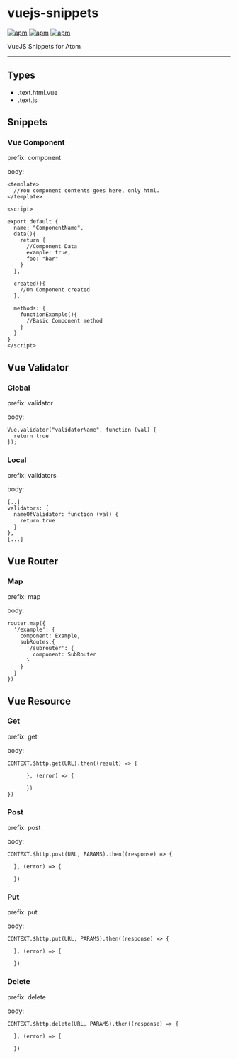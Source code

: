 # vuejs-snippets

[![apm](https://img.shields.io/apm/dm/vuejs-snippets.svg)](https://atom.io/packages/vuejs-snippets)
[![apm](https://img.shields.io/apm/l/vuejs-snippets.svg?maxAge=2592000)](https://atom.io/packages/vuejs-snippets)
[![apm](https://img.shields.io/apm/v/vuejs-snippets.svg?maxAge=2592000)](https://atom.io/packages/vuejs-snippets)

VueJS Snippets for Atom

---

## Types

- .text.html.vue
- .text.js


## Snippets


### Vue Component

prefix: component

body:
  ```Vue
  <template>
    //You component contents goes here, only html.
  </template>

  <script>

  export default {
    name: "ComponentName",
    data(){
      return {
        //Component Data
        example: true,
        foo: "bar"
      }
    },

    created(){
      //On Component created
    },

    methods: {
      functionExample(){
        //Basic Component method
      }
    }
  }
  </script>
  ```

## Vue Validator

### Global
  prefix: validator

  body:
  ```
  Vue.validator("validatorName", function (val) {
    return true
  });
  ```

### Local

  prefix: validators

  body:

  ```
  [..]
  validators: {
    nameOfValidator: function (val) {
      return true
    }
  },
  [...]
  ```  

## Vue Router

### Map

  prefix: map

  body:

  ```  
  router.map({
    '/example': {
      component: Example,
      subRoutes:{
        '/subrouter': {
          component: SubRouter
        }
      }
    }
  })
  ```

## Vue Resource

### Get

  prefix: get

  body:

  ```  
  CONTEXT.$http.get(URL).then((result) => {

		}, (error) => {

		})
  })
  ```

### Post

  prefix: post

  body:

  ```
  CONTEXT.$http.post(URL, PARAMS).then((response) => {

	}, (error) => {

	})
  ```

### Put

  prefix: put

  body:

  ```
  CONTEXT.$http.put(URL, PARAMS).then((response) => {

	}, (error) => {

	})
  ```

### Delete

  prefix: delete

  body:

  ```
  CONTEXT.$http.delete(URL, PARAMS).then((response) => {

	}, (error) => {

	})
  ```
